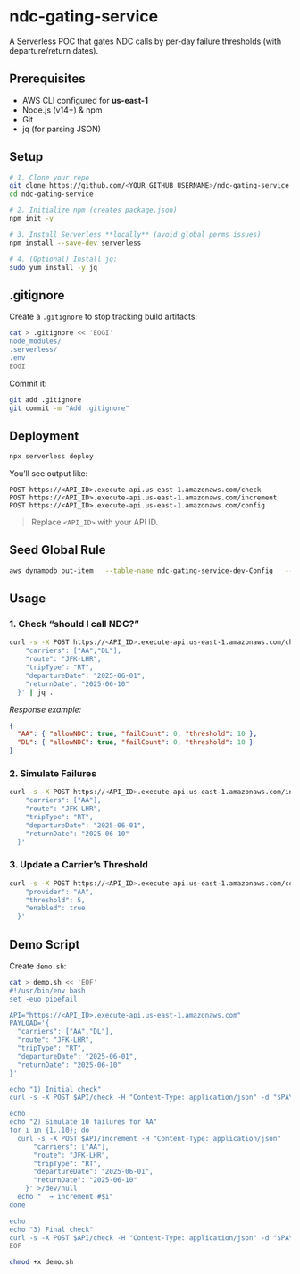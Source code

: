 # ndc-gating-service

A Serverless POC that gates NDC calls by per-day failure thresholds (with departure/return dates).

## Prerequisites

- AWS CLI configured for **us-east-1**
- Node.js (v14+) & npm
- Git
- jq (for parsing JSON)

## Setup

```bash
# 1. Clone your repo
git clone https://github.com/<YOUR_GITHUB_USERNAME>/ndc-gating-service.git
cd ndc-gating-service

# 2. Initialize npm (creates package.json)
npm init -y

# 3. Install Serverless **locally** (avoid global perms issues)
npm install --save-dev serverless

# 4. (Optional) Install jq:
sudo yum install -y jq
```


## .gitignore

Create a `.gitignore` to stop tracking build artifacts:

```bash
cat > .gitignore << 'EOGI'
node_modules/
.serverless/
.env
EOGI
```

Commit it:

```bash
git add .gitignore
git commit -m "Add .gitignore"
```


## Deployment

```bash
npx serverless deploy
```

You’ll see output like:

```
POST https://<API_ID>.execute-api.us-east-1.amazonaws.com/check
POST https://<API_ID>.execute-api.us-east-1.amazonaws.com/increment
POST https://<API_ID>.execute-api.us-east-1.amazonaws.com/config
```

> Replace `<API_ID>` with your API ID.


## Seed Global Rule

```bash
aws dynamodb put-item   --table-name ndc-gating-service-dev-Config   --item '{"provider":{"S":"global"},"threshold":{"N":"10"},"enabled":{"BOOL":true}}'
```


## Usage

### 1. Check “should I call NDC?”

```bash
curl -s -X POST https://<API_ID>.execute-api.us-east-1.amazonaws.com/check   -H "Content-Type: application/json"   -d '{
    "carriers": ["AA","DL"],
    "route": "JFK-LHR",
    "tripType": "RT",
    "departureDate": "2025-06-01",
    "returnDate": "2025-06-10"
  }' | jq .
```

_Response example:_

```json
{
  "AA": { "allowNDC": true, "failCount": 0, "threshold": 10 },
  "DL": { "allowNDC": true, "failCount": 0, "threshold": 10 }
}
```


### 2. Simulate Failures

```bash
curl -s -X POST https://<API_ID>.execute-api.us-east-1.amazonaws.com/increment   -H "Content-Type: application/json"   -d '{
    "carriers": ["AA"],
    "route": "JFK-LHR",
    "tripType": "RT",
    "departureDate": "2025-06-01",
    "returnDate": "2025-06-10"
  }'
```


### 3. Update a Carrier’s Threshold

```bash
curl -s -X POST https://<API_ID>.execute-api.us-east-1.amazonaws.com/config   -H "Content-Type: application/json"   -d '{
    "provider": "AA",
    "threshold": 5,
    "enabled": true
  }'
```


## Demo Script

Create `demo.sh`:

```bash
cat > demo.sh << 'EOF'
#!/usr/bin/env bash
set -euo pipefail

API="https://<API_ID>.execute-api.us-east-1.amazonaws.com"
PAYLOAD='{
  "carriers": ["AA","DL"],
  "route": "JFK-LHR",
  "tripType": "RT",
  "departureDate": "2025-06-01",
  "returnDate": "2025-06-10"
}'

echo "1) Initial check"
curl -s -X POST $API/check -H "Content-Type: application/json" -d "$PAYLOAD" | jq .

echo
echo "2) Simulate 10 failures for AA"
for i in {1..10}; do
  curl -s -X POST $API/increment -H "Content-Type: application/json"     -d '{
      "carriers": ["AA"],
      "route": "JFK-LHR",
      "tripType": "RT",
      "departureDate": "2025-06-01",
      "returnDate": "2025-06-10"
    }' >/dev/null
  echo "  → increment #$i"
done

echo
echo "3) Final check"
curl -s -X POST $API/check -H "Content-Type: application/json" -d "$PAYLOAD" | jq .
EOF

chmod +x demo.sh
